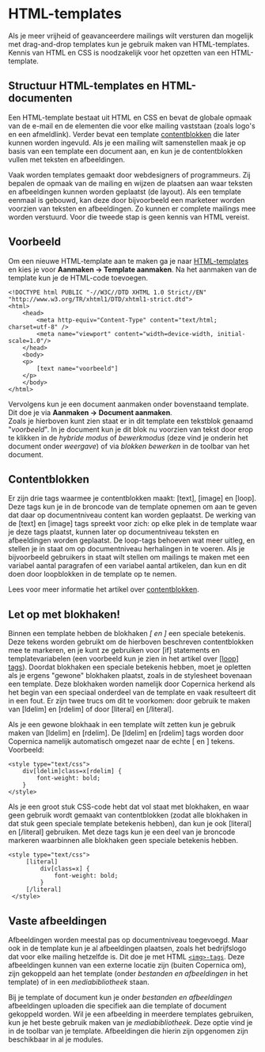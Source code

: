 # HTML-templates

Als je meer vrijheid of geavanceerdere mailings wilt versturen dan mogelijk met drag-and-drop templates kun je gebruik maken van HTML-templates. Kennis van HTML en CSS is noodzakelijk voor het opzetten van een HTML-template.

## Structuur HTML-templates en HTML-documenten
Een HTML-template bestaat uit HTML en CSS en bevat de globale opmaak van de e-mail en de elementen die voor elke mailing vaststaan (zoals logo's en een afmeldlink). Verder bevat een template [contentblokken](./emailings-publisher-contentblocks) die later kunnen worden ingevuld. Als je een mailing wilt samenstellen maak je op basis van een template een document aan, en kun je de contentblokken vullen met teksten en afbeeldingen.

Vaak worden templates gemaakt door webdesigners of programmeurs. Zij bepalen de opmaak van de mailing en wijzen de plaatsen aan waar teksten en afbeeldingen kunnen worden geplaatst (de layout). Als een template eenmaal is gebouwd, kan deze door bijvoorbeeld een marketeer worden voorzien van teksten en afbeeldingen. Zo kunnen er complete mailings mee worden verstuurd. Voor die tweede stap is geen kennis van HTML vereist.

## Voorbeeld
Om een nieuwe HTML-template aan te maken ga je naar [HTML-templates](https://ms.copernica.com/#/design) en kies je voor **Aanmaken -> Template aanmaken**. Na het aanmaken van de template kun je de HTML-code toevoegen.

``` 
<!DOCTYPE html PUBLIC "-//W3C//DTD XHTML 1.0 Strict//EN" "http://www.w3.org/TR/xhtml1/DTD/xhtml1-strict.dtd">
<html>
    <head>
        <meta http-equiv="Content-Type" content="text/html; charset=utf-8" />
        <meta name="viewport" content="width=device-width, initial-scale=1.0"/>
    </head>
    <body>
    <p>
        [text name="voorbeeld"]
    </p>
    </body>
</html>
```

Vervolgens kun je een document aanmaken onder bovenstaand template. Dit doe je via **Aanmaken -> Document aanmaken**.  
Zoals je hierboven kunt zien staat er in dit template een tekstblok genaamd "_voorbeeld_". In je document kun je dit blok nu voorzien van tekst door erop te klikken in de _hybride modus_ of _bewerkmodus_ (deze vind je onderin het document onder _weergave_) of via _blokken bewerken_ in de toolbar van het document.  

## Contentblokken
Er zijn drie tags waarmee je contentblokken maakt: [text], [image] en [loop]. Deze tags kun je in de broncode van de template opnemen om aan te geven dat daar op documentniveau content kan worden geplaatst. De werking van de [text] en [image] tags spreekt voor zich: op elke plek in de template waar je deze tags plaatst, kunnen later op documentniveau teksten en afbeeldingen worden geplaatst. De loop-tags behoeven wat meer uitleg, en stellen je in staat om op documentniveau herhalingen in te voeren. Als je bijvoorbeeld gebruikers in staat wilt stellen om mailings te maken met een variabel aantal paragrafen of een variabel aantal artikelen, dan kun en dit doen door loopblokken in de template op te nemen.

Lees voor meer informatie het artikel over [contentblokken](./emailings-publisher-contentblocks).

## Let op met blokhaken!
Binnen een template hebben de blokhaken _[ en ]_ een speciale betekenis. Deze tekens worden gebruikt om de hierboven beschreven contentblokken mee te markeren, en je kunt ze gebruiken voor [if] statements en templatevariabelen (een voorbeeld kun je zien in het artikel over [[loop] tags](./loop-tag)). Doordat blokhaken een speciale betekenis hebben, moet je opletten als je ergens "gewone" blokhaken plaatst, zoals in de stylesheet bovenaan een template. Deze blokhaken worden namelijk door Copernica herkend als het begin van een speciaal onderdeel van de template en vaak resulteert dit in een fout. Er zijn twee trucs om dit te voorkomen: door gebruik te maken van [ldelim] en [rdelim] of door [literal] en [/literal].

Als je een gewone blokhaak in een template wilt zetten kun je gebruik maken van [ldelim] en [rdelim]. De [ldelim] en [rdelim] tags worden door Copernica namelijk automatisch omgezet naar de echte [ en ] tekens. Voorbeeld:  

```
<style type="text/css">
    div[ldelim]class=x[rdelim] {
        font-weight: bold;
    }
</style>
```

Als je een groot stuk CSS-code hebt dat vol staat met blokhaken, en waar geen gebruik wordt gemaakt van contentblokken (zodat alle blokhaken in dat stuk geen speciale template betekenis hebben), dan kun je ook [literal] en [/literal] gebruiken. Met deze tags kun je een deel van je broncode markeren waarbinnen alle blokhaken geen speciale betekenis hebben.

```
<style type="text/css">
     [literal]
         div[class=x] {
             font-weight: bold;
         }
     [/literal]
 </style>
```

## Vaste afbeeldingen
Afbeeldingen worden meestal pas op documentniveau toegevoegd. Maar ook in de template kun je al afbeeldingen plaatsen, zoals het bedrijfslogo dat voor elke mailing hetzelfde is. Dit doe je met HTML [`<img>-tags`](https://www.w3schools.com/tags/tag_img.asp). Deze afbeeldingen kunnen van een externe locatie zijn (buiten Copernica om), zijn gekoppeld aan het template (onder _bestanden en afbeeldingen_ in het template) of in een _mediabibliotheek_ staan.

Bij je template of document kun je onder _bestanden en afbeeldingen_ afbeeldingen uploaden die specifiek aan die template of document gekoppeld worden. Wil je een afbeelding in meerdere templates gebruiken, kun je het beste gebruik maken van je _mediabibliotheek_. Deze optie vind je in de toolbar van je template. Afbeeldingen die hierin zijn opgenomen zijn beschikbaar in al je modules.  
